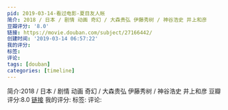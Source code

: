 ```yaml
---
pid: 2019-03-14-看过电影-夏目友人帐
简介: 2018 / 日本 / 剧情 动画 奇幻 / 大森贵弘 伊藤秀树 / 神谷浩史 井上和彦
豆瓣评分: '8.0'
链接: https://movie.douban.com/subject/27166442/
创建时间: '2019-03-14 06:57:22'
我的评分:
标签:
评论:
tags: [douban]
categories: [timeline]
---
```

简介:2018 / 日本 / 剧情 动画 奇幻 / 大森贵弘 伊藤秀树 / 神谷浩史 井上和彦
豆瓣评分:8.0
[链接](https://movie.douban.com/subject/27166442/)
我的评分:
标签:
评论:
